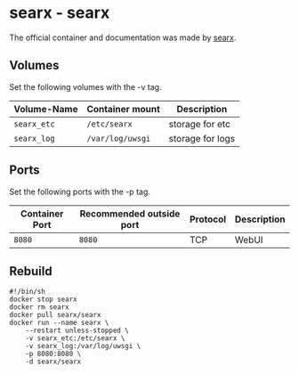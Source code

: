 # searx - searx

The official container and documentation was made by [searx](https://hub.docker.com/r/searx/searx).

## Volumes

Set the following volumes with the -v tag.

| Volume-Name | Container mount  | Description      |
| ----------- | ---------------- | ---------------- |
| `searx_etc` | `/etc/searx`     | storage for etc  |
| `searx_log` | `/var/log/uwsgi` | storage for logs |

## Ports

Set the following ports with the -p tag.

| Container Port | Recommended outside port | Protocol | Description |
| -------------- | ------------------------ | -------- | ----------- |
| `8080`         | `8080`                   | TCP      | WebUI       |

## Rebuild

```shell
#!/bin/sh
docker stop searx
docker rm searx
docker pull searx/searx
docker run --name searx \
    --restart unless-stopped \
    -v searx_etc:/etc/searx \
    -v searx_log:/var/log/uwsgi \
    -p 8080:8080 \
    -d searx/searx
```
